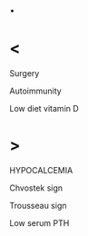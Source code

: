 # .

# <

Surgery

Autoimmunity

Low diet vitamin D

# >

HYPOCALCEMIA

Chvostek sign

Trousseau sign

Low serum PTH
